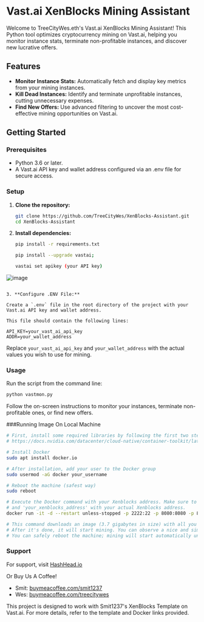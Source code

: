 # Vast.ai XenBlocks Mining Assistant

Welcome to TreeCityWes.eth's Vast.ai XenBlocks Mining Assistant! This Python tool optimizes cryptocurrency mining on Vast.ai, helping you monitor instance stats, terminate non-profitable instances, and discover new lucrative offers.

## Features

- **Monitor Instance Stats:** Automatically fetch and display key metrics from your mining instances.
- **Kill Dead Instances:** Identify and terminate unprofitable instances, cutting unnecessary expenses.
- **Find New Offers:** Use advanced filtering to uncover the most cost-effective mining opportunities on Vast.ai.

## Getting Started

### Prerequisites

- Python 3.6 or later.
- A Vast.ai API key and wallet address configured via an .env file for secure access.

### Setup

1. **Clone the repository:**

   ```bash
   git clone https://github.com/TreeCityWes/XenBlocks-Assistant.git
   cd XenBlocks-Assistant
   ```

2. **Install dependencies:**

   ```bash
   pip install -r requirements.txt
   
   pip install --upgrade vastai;

   vastai set apikey (your API key)
   
  ![image](https://github.com/TreeCityWes/XenBlocks-Assistant/assets/93751858/bdfb2499-0cd7-405a-a552-a0330c6690cc)


   
   ```

3. **Configure .ENV File:**

   Create a `.env` file in the root directory of the project with your Vast.ai API key and wallet address.

This file should contain the following lines:

   API_KEY=your_vast_ai_api_key
   ADDR=your_wallet_address
   ```

   Replace `your_vast_ai_api_key` and `your_wallet_address` with the actual values you wish to use for mining.

### Usage

Run the script from the command line:

```bash
python vastmon.py
```

Follow the on-screen instructions to monitor your instances, terminate non-profitable ones, or find new offers.

###Running Image On Local Machine 
```bash
# First, install some required libraries by following the first two steps at:
# https://docs.nvidia.com/datacenter/cloud-native/container-toolkit/latest/install-guide.html

# Install Docker
sudo apt install docker.io

# After installation, add your user to the Docker group
sudo usermod -aG docker your_username

# Reboot the machine (safest way)
sudo reboot

# Execute the Docker command with your Xenblocks address. Make sure to replace 'your_username' with your actual username
# and 'your_xenblocks_address' with your actual Xenblocks address.
docker run -it -d --restart unless-stopped -p 2222:22 -p 8080:8080 -p 8000:8000 --gpus=all -e ADDR=your_xenblocks_address smit1237/xengpuminer:vast

# This command downloads an image (3.7 gigabytes in size) with all you need to mine. 
# After it's done, it will start mining. You can observe a nice and simple web UI on http://your_mining_machine_ip:8080.
# You can safely reboot the machine; mining will start automatically unless you stop it.
```




### Support

For support, visit [HashHead.io](https://hashhead.io)

Or Buy Us A Coffee! 
- Smit: [buymeacoffee.com/smit1237](https://buymeacoffee.com/smit1237)
- Wes: [buymeacoffee.com/treecitywes](https://buymeacoffee.com/treecitywes)

This project is designed to work with Smit1237's XenBlocks Template on Vast.ai. 
For more details, refer to the template and Docker links provided.
